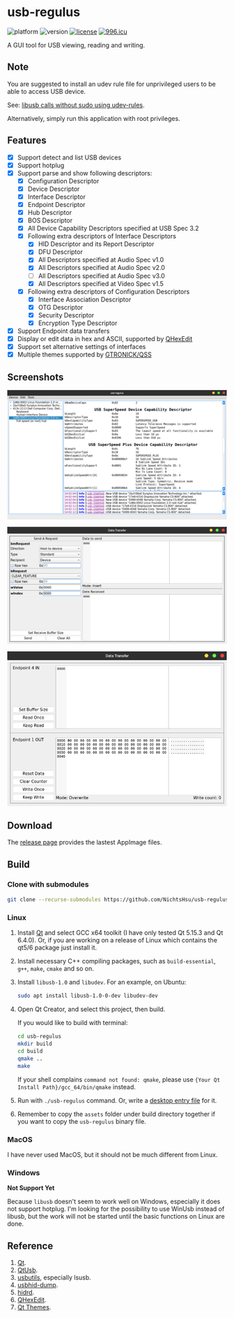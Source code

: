 ﻿# usb-regulus

![platform](https://img.shields.io/badge/platform-linux-lightgrey)
![version](https://img.shields.io/badge/version-v0.1.5-blue)
[![license](https://img.shields.io/badge/license-GPLv3-blue)](https://github.com/NichtsHsu/usb-regulus/blob/master/LICENSE)
[![996.icu](https://img.shields.io/badge/link-996.icu-%23FF4D5B.svg)](https://996.icu)

A GUI tool for USB viewing, reading and writing.

## Note

You are suggested to install an udev rule file for unprivileged users to be able to access USB device.

See: [libusb calls without sudo using udev-rules](https://stackoverflow.com/questions/40597515/libusb-calls-without-sudo-using-udev-rules).

Alternatively, simply run this application with root privileges.

## Features

* [x] Support detect and list USB devices
* [x] Support hotplug
* [x] Support parse and show following descriptors:
  * [x] Configuration Descriptor
  * [x] Device Descriptor
  * [x] Interface Descriptor
  * [x] Endpoint Descriptor
  * [x] Hub Descriptor
  * [x] BOS Descriptor
  * [x] All Device Capability Descriptors specified at USB Spec 3.2
  * [x] Following extra descriptors of Interface Descriptors
    * [x] HID Descriptor and its Report Descriptor
    * [x] DFU Descriptor
    * [x] All Descriptors specified at Audio Spec v1.0
    * [x] All Descriptors specified at Audio Spec v2.0
    * [ ] All Descriptors specified at Audio Spec v3.0
    * [x] All Descriptors specified at Video Spec v1.5
  * [x] Following extra descriptors of Configuration Descriptors
    * [x] Interface Association Descriptor
    * [x] OTG Descriptor
    * [x] Security Descriptor
    * [x] Encryption Type Descriptor
* [x] Support Endpoint data transfers
* [x] Display or edit data in hex and ASCII, supported by [QHexEdit](https://github.com/Simsys/qhexedit2)
* [x] Support set alternative settings of interfaces
* [x] Multiple themes supported by [GTRONICK/QSS](https://github.com/GTRONICK/QSS)

## Screenshots

![Mainwindow](./README_IMG/mainwindow.png)

![Control Transfer](./README_IMG/control_transfer.png)

![Endpoint Transfer](./README_IMG/endpoint_transfer.png)

## Download

The [release page](https://github.com/NichtsHsu/usb-regulus/releases) provides the lastest AppImage files.

## Build

### Clone with submodules

```bash
git clone --recurse-submodules https://github.com/NichtsHsu/usb-regulus.git
```

### Linux

1. Install [Qt](https://www.qt.io/download) and select GCC x64 toolkit (I have only tested Qt 5.15.3 and Qt 6.4.0). Or, if you are working on a release of Linux which contains the qt5/6 package just install it.
2. Install necessary C++ compiling packages, such as `build-essential`, `g++`, `make`, `cmake` and so on.
3. Install `libusb-1.0` and `libudev`. For an example, on Ubuntu:

    ```bash
    sudo apt install libusb-1.0-0-dev libudev-dev
    ```

4. Open Qt Creator, and select this project, then build.

    If you would like to build with terminal:

    ```bash
    cd usb-regulus
    mkdir build
    cd build
    qmake ..
    make
    ```

    If your shell complains `command not found: qmake`, please use `{Your Qt Install Path}/gcc_64/bin/qmake` instead.

5. Run with `./usb-regulus` command. Or, write a [desktop entry file](https://specifications.freedesktop.org/desktop-entry-spec/desktop-entry-spec-latest.html) for it.
6. Remember to copy the `assets` folder under build directory together if you want to copy the `usb-regulus` binary file.

### MacOS

I have never used MacOS, but it should not be much different from Linux.

### Windows

**Not Support Yet**

Because `libusb` doesn't seem to work well on Windows, especially it does not support hotplug. I'm looking for the possibility to use WinUsb instead of libusb, but the work will not be started until the basic functions on Linux are done.

## Reference

1. [Qt](https://www.qt.io/).
2. [QtUsb](https://github.com/fpoussin/QtUsb).
3. [usbutils](https://github.com/gregkh/usbutils), especially lsusb.
4. [usbhid-dump](https://github.com/DIGImend/usbhid-dump).
5. [hidrd](https://github.com/DIGImend/hidrd).
6. [QHexEdit](https://github.com/Simsys/qhexedit2).
7. [Qt Themes](https://github.com/GTRONICK/QSS).
